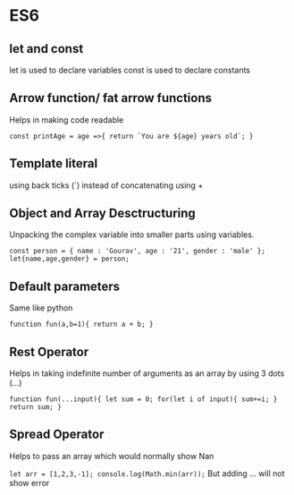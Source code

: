 # ES6

## let and const

let is used to declare variables
const is used to declare constants

## Arrow function/ fat arrow functions

Helps in making code readable

``
const printAge = age =>{
    return `You are ${age} years old`;
}
``
## Template literal

using back ticks (`) instead of concatenating using +

## Object and Array Desctructuring

Unpacking the complex variable into smaller parts using variables.

` const person = {
    name : 'Gourav',
    age : '21',
    gender : 'male'
};
let{name,age,gender} = person; `

## Default parameters

Same like python 

`
function fun(a,b=1){
    return a + b;
}
`

## Rest Operator
Helps in taking indefinite number of arguments as an array by using 3 dots (...)

`
function fun(...input){
    let sum = 0;
    for(let i of input){
        sum+=i;
    }
    return sum;
}
`
## Spread Operator
Helps to pass an array which would normally show Nan

`
let arr = [1,2,3,-1];
console.log(Math.min(arr));
`
But adding ... will not show error
